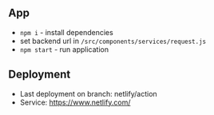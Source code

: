 ## App
- `npm i` - install dependencies
- set backend url in `/src/components/services/request.js`
- `npm start` - run application

## Deployment 
- Last deployment on branch: netlify/action
- Service: https://www.netlify.com/
